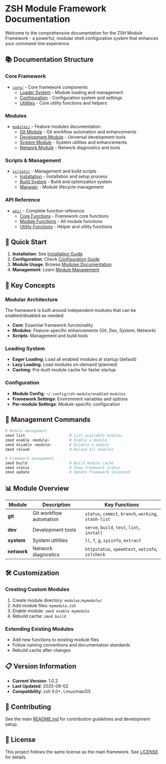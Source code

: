 # ZSH Module Framework Documentation

Welcome to the comprehensive documentation for the ZSH Module Framework - a powerful, modular shell configuration system that enhances your command-line experience.

## 📚 Documentation Structure

### Core Framework
- [`core/`](core/) - Core framework components
  - [Loader System](core/loader.md) - Module loading and management
  - [Configuration](core/config.md) - Configuration system and settings
  - [Utilities](core/utils.md) - Core utility functions and helpers

### Modules
- [`modules/`](modules/) - Feature modules documentation
  - [Git Module](modules/git.md) - Git workflow automation and enhancements
  - [Development Module](modules/dev.md) - Universal development tools
  - [System Module](modules/system.md) - System utilities and enhancements
  - [Network Module](modules/network.md) - Network diagnostics and tools

### Scripts & Management
- [`scripts/`](scripts/) - Management and build scripts
  - [Installation](scripts/install.md) - Installation and setup process
  - [Build System](scripts/build.md) - Build and optimization system
  - [Manager](scripts/manager.md) - Module lifecycle management

### API Reference
- [`api/`](api/) - Complete function reference
  - [Core Functions](api/core.md) - Framework core functions
  - [Module Functions](api/modules.md) - All module functions
  - [Utility Functions](api/utils.md) - Helper and utility functions

## 🚀 Quick Start

1. **Installation**: See [Installation Guide](scripts/install.md)
2. **Configuration**: Check [Configuration Guide](core/config.md)
3. **Module Usage**: Browse [Modules Documentation](modules/)
4. **Management**: Learn [Module Management](scripts/manager.md)

## 📖 Key Concepts

### Modular Architecture
The framework is built around independent modules that can be enabled/disabled as needed:
- **Core**: Essential framework functionality
- **Modules**: Feature-specific enhancements (Git, Dev, System, Network)
- **Scripts**: Management and build tools

### Loading System
- **Eager Loading**: Load all enabled modules at startup (default)
- **Lazy Loading**: Load modules on-demand (planned)
- **Caching**: Pre-built module cache for faster startup

### Configuration
- **Module Config**: `~/.config/zsh-module/enabled-modules`
- **Framework Settings**: Environment variables and options
- **Per-module Settings**: Module-specific configuration

## 🔧 Management Commands

```bash
# Module management
zmod list                    # List available modules
zmod enable <module>         # Enable a module
zmod disable <module>        # Disable a module
zmod reload                  # Reload all modules

# Framework management
zmod build                   # Build module cache
zmod status                  # Show framework status
zmod update                  # Update framework (planned)
```

## 📊 Module Overview

| Module | Description | Key Functions |
|--------|-------------|---------------|
| **git** | Git workflow automation | `status`, `commit`, `branch`, `working`, `stash-list` |
| **dev** | Development tools | `serve`, `build`, `test`, `lint`, `install` |
| **system** | System utilities | `ll`, `f`, `g`, `sysinfo`, `extract` |
| **network** | Network diagnostics | `httpstatus`, `speedtest`, `netinfo`, `sslcheck` |

## 🛠️ Customization

### Creating Custom Modules
1. Create module directory: `modules/mymodule/`
2. Add module files: `mymodule.zsh`
3. Enable module: `zmod enable mymodule`
4. Rebuild cache: `zmod build`

### Extending Existing Modules
- Add new functions to existing module files
- Follow naming conventions and documentation standards
- Rebuild cache after changes

## 📋 Version Information

- **Current Version**: 1.0.2
- **Last Updated**: 2025-09-02
- **Compatibility**: zsh 5.0+, Linux/macOS

## 🤝 Contributing

See the main [README.md](../README.md) for contribution guidelines and development setup.

## 📄 License

This project follows the same license as the main framework. See [LICENSE](../LICENSE) for details.